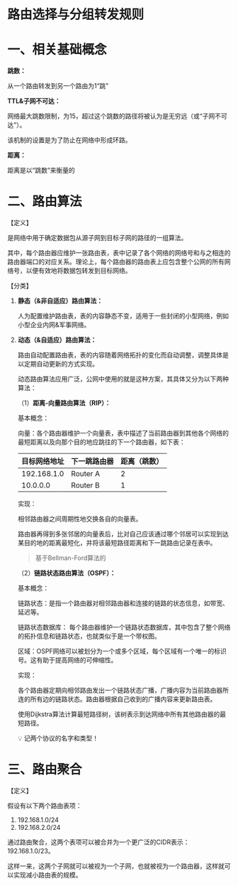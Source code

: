 # 路由选择与分组转发规则

# 一、相关基础概念

**跳数：**

从一个路由转发到另一个路由为1“跳”

**TTL&子网不可达：**

网络最大跳数限制，为15，超过这个跳数的路径将被认为是无穷远（或“子网不可达”）。

该机制的设置是为了防止在网络中形成环路。

**距离：**

距离是以“跳数”来衡量的

# 二、路由算法

【定义】

是网络中用于确定数据包从源子网到目标子网的路径的一组算法。

其中，每个路由器应维护一张路由表，表中记录了各个网络的网络号和与之相连的路由器端口的对应关系。理论上，每个路由器的路由表上应包含整个公网的所有网络号，以便有效地将数据包转发到目标网络。

【分类】

1. **静态（&非自适应）路由算法：**
   
    人为配置维护路由表，表的内容静态不变，适用于一些封闭的小型网络，例如小型企业内网&军事网络。
    
2. **动态（&自适应）路由算法：**
   
    路由自动配置路由表，表的内容随着网络拓扑的变化而自动调整，调整具体是以定期自动更新的方式实现。
    
    动态路由算法应用广泛，公网中使用的就是这种方案，其具体又分为以下两种算法：
    
    （1）**距离-向量路由算法（RIP）：**
    
    基本概念：
    
    向量：各个路由器维护一个向量表，表中描述了当前路由器到其他各个网络的最短距离以及向那个目的地应跳往的下一个路由器，如下表：
    
    | 目标网络地址 | 下一跳路由器 | 距离（跳数） |
    | --- | --- | --- |
    | 192.168.1.0 | Router A | 2 |
    | 10.0.0.0 | Router B | 1 |
    
    实现：
    
    相邻路由器之间周期性地交换各自的向量表。
    
    路由器再得到多张邻居的向量表后，比对自己应该通过哪个邻居可以实现到达某目的地的距离最短化，并将该最短路径距离和下一跳路由记录在表中。
    
    > 基于Bellman-Ford算法的
    > 
    
    （2）**链路状态路由算法（OSPF）：**
    
    基本概念：
    
    链路状态：是指一个路由器对相邻路由器和连接的链路的状态信息，如带宽、延迟等。
    
    链路状态数据库： 每个路由器维护一个链路状态数据库，其中包含了整个网络的拓扑信息和链路状态，也就类似于是一个带权图。
    
    区域：OSPF网络可以被划分为一个或多个区域，每个区域有一个唯一的标识号。这有助于提高网络的可伸缩性。
    
    实现：
    
    各个路由器定期向相邻路由发出一个链路状态广播，广播内容为当前路由器所连的所有边的链路状态。路由器根据自己收到的广播内容来更新路由表。
    
    使用Dijkstra算法计算最短路径树，该树表示到达网络中所有其他路由器的最短路径。
    
    <aside>
    💡 记两个协议的名字和类型！
    
    </aside>
    

# 三、路由聚合

【定义】

假设有以下两个路由表项：

1. 192.168.1.0/24
2. 192.168.2.0/24

通过路由聚合，这两个表项可以被合并为一个更广泛的CIDR表示：192.168.1.0/23。

这样一来，这两个子网就可以被视为一个子网，也就被视为一个路由器，这样就可以实现减小路由表的规模。
